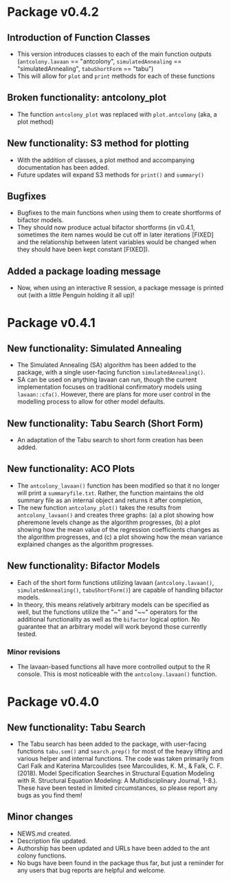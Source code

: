 # Package v0.4.2
## Introduction of Function Classes
* This version introduces classes to each of the main function outputs (`antcolony.lavaan` == "antcolony", `simulatedAnnealing` == "simulatedAnnealing", `tabuShortForm` == "tabu")
* This will allow for `plot` and `print` methods for each of these functions

## Broken functionality: antcolony_plot
* The function `antcolony_plot` was replaced with `plot.antcolony` (aka, a plot method)

## New functionality: S3 method for plotting
* With the addition of classes, a plot method and accompanying documentation has been added.
* Future updates will expand S3 methods for `print()` and `summary()`

## Bugfixes
* Bugfixes to the main functions when using them to create shortforms of bifactor models. 
* They should now produce actual bifactor shortforms (in v0.4.1, sometimes the item names would be cut off in later iterations [FIXED] and the relationship between latent variables would be changed when they should have been kept constant [FIXED]).

## Added a package loading message
* Now, when using an interactive R session, a package message is printed out (with a little Penguin holding it all up)!

# Package v0.4.1
## New functionality: Simulated Annealing

* The Simulated Annealing (SA) algorithm has been added to the package, with a single user-facing function `simulatedAnnealing()`. 
* SA can be used on anything lavaan can run, though the current implementation focuses on traditional confirmatory models using `lavaan::cfa()`. However, there are plans for more user control in the modelling process to allow for other model defaults.

## New functionality: Tabu Search (Short Form)
* An adaptation of the Tabu search to short form creation has been added.

## New functionality: ACO Plots

* The `antcolony_lavaan()` function has been modified so that it no longer will print a `summaryfile.txt`. Rather, the function maintains the old summary file as an internal object and returns it after completion,
* The new function `antcolony_plot()` takes the results from `antcolony_lavaan()` and creates three graphs: (a) a plot showing how pheremone levels change as the algorithm progresses, (b) a plot showing how the mean value of the regression coefficients changes as the algorithm progresses, and (c) a plot showing how the mean variance explained changes as the algorithm progresses.

## New functionality: Bifactor Models

* Each of the short form functions utilizing lavaan (`antcolony.lavaan()`, `simulatedAnnealing()`, `tabuShortForm()`) are capable of handling bifactor models.
* In theory, this means relatively arbitrary models can be specified as well, but the functions utilize the "~" and "~~" operators for the additional functionality as well as the `bifactor` logical option. No guarantee that an arbitrary model will work beyond those currently tested.

### Minor revisions

* The lavaan-based functions all have more controlled output to the R console. This is most noticeable with the `antcolony.lavaan()` function.

# Package v0.4.0
## New functionality: Tabu Search

* The Tabu search has been added to the package, with user-facing functions `tabu.sem()` and `search.prep()` for most of the heavy lifting and various helper and internal functions. The code was taken primarily from Carl Falk and Katerina Marcoulides (see Marcoulides, K. M., & Falk, C. F. (2018). Model Specification Searches in Structural Equation Modeling with R. Structural Equation Modeling: A Multidisciplinary Journal, 1-8.). These have been tested in limited circumstances, so please report any bugs as you find them!

## Minor changes

* NEWS.md created.
* Description file updated.
* Authorship has been updated and URLs have been added to the ant colony functions.
* No bugs have been found in the package thus far, but just a reminder for any users that bug reports are helpful and welcome.
